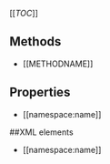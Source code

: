 <!-- --- title: RFC xxx: RFC TILE -->
[[_TOC_]]

## Methods

<!-- List of HTTP Methods defined by this RFC -->
* [[METHODNAME]]

## Properties

<!-- List of Properties defined by this RFC -->
* [[namespace:name]]

##XML elements

<!-- List of other XML elements defined by this RFC -->
* [[namespace:name]]
